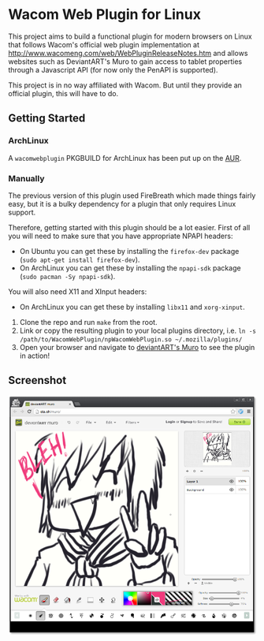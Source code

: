 Wacom Web Plugin for Linux
===

This project aims to build a functional plugin for modern browsers on Linux that follows Wacom's official web plugin implementation at http://www.wacomeng.com/web/WebPluginReleaseNotes.htm and allows websites such as DeviantART's Muro to gain access to tablet properties through a Javascript API (for now only the PenAPI is supported).

This project is in no way affiliated with Wacom. But until they provide an official plugin, this will have to do.

Getting Started
---

### ArchLinux

A `wacomwebplugin` PKGBUILD for ArchLinux has been put up on the [AUR](https://aur.archlinux.org/packages/wacomwebplugin/).

### Manually

The previous version of this plugin used FireBreath which made things fairly easy, but it is a bulky dependency for a plugin that only requires Linux support.

Therefore, getting started with this plugin should be a lot easier. First of all you will need to make sure that you have appropriate NPAPI headers:

- On Ubuntu you can get these by installing the `firefox-dev` package (`sudo apt-get install firefox-dev`).
- On ArchLinux you can get these by installing the `npapi-sdk` package (`sudo pacman -Sy npapi-sdk`).

You will also need X11 and XInput headers:

- On ArchLinux you can get these by installing `libx11` and `xorg-xinput`.

1. Clone the repo and run `make` from the root.
2. Link or copy the resulting plugin to your local plugins directory, i.e. `ln -s /path/to/WacomWebPlugin/npWacomWebPlugin.so ~/.mozilla/plugins/`
3. Open your browser and navigate to [deviantART's Muro](http://sta.sh/muro) to see the plugin in action!

Screenshot
---

![Screenshot](https://github.com/ZaneA/WacomWebPlugin/raw/master/screenshot.png "Screenshot")
